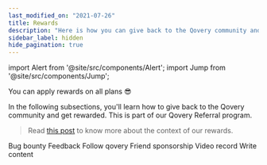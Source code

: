 ```yaml
---
last_modified_on: "2021-07-26"
title: Rewards
description: "Here is how you can give back to the Qovery community and get rewarded"
sidebar_label: hidden
hide_pagination: true
---
```


import Alert from '@site/src/components/Alert';
import Jump from '@site/src/components/Jump';

<Alert type="info">

You can apply rewards on all plans 😎

</Alert>

In the following subsections, you'll learn how to give back to the Qovery community and get rewarded. This is part of our Qovery Referral program.

> Read [this post][urls.qovery_billing_context] to know more about the context of our rewards.

<Jump to="/docs/community/reward/bug-bounty/">Bug bounty</Jump>
<Jump to="/docs/community/reward/feedback/">Feedback</Jump>
<Jump to="/docs/community/reward/follow-qovery/">Follow qovery</Jump>
<Jump to="/docs/community/reward/friend-sponsorship/">Friend sponsorship</Jump>
<Jump to="/docs/community/reward/video-record/">Video record</Jump>
<Jump to="/docs/community/reward/write-content/">Write content</Jump>


[urls.qovery_billing_context]: https://www.qovery.com/blog/how-qovery-billing-works
